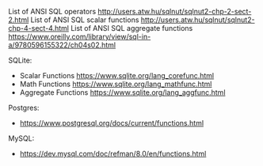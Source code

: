 List of ANSI SQL operators http://users.atw.hu/sqlnut/sqlnut2-chp-2-sect-2.html
List of ANSI SQL scalar functions http://users.atw.hu/sqlnut/sqlnut2-chp-4-sect-4.html
List of ANSI SQL aggregate functions https://www.oreilly.com/library/view/sql-in-a/9780596155322/ch04s02.html

SQLite:
* Scalar Functions https://www.sqlite.org/lang_corefunc.html
* Math Functions https://www.sqlite.org/lang_mathfunc.html
* Aggregate Functions https://www.sqlite.org/lang_aggfunc.html

Postgres:
* https://www.postgresql.org/docs/current/functions.html

MySQL: 
* https://dev.mysql.com/doc/refman/8.0/en/functions.html